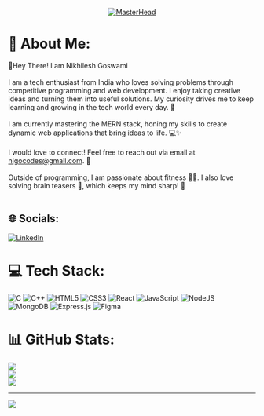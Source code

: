 <p align="center">
  <a href="https://rishavchanda.io">
    <img src="https://i.giphy.com/media/v1.Y2lkPTc5MGI3NjExMTUxZHc5aXk0Mml3dHloNjY2eThzZ3NvemJhb2t0Y3d6cnFmYm8zbyZlcD12MV9pbnRlcm5hbF9naWZfYnlfaWQmY3Q9Zw/Rpl1sod1vCXK0L2SUN/giphy.gif" alt="MasterHead">
  </a>
</p>

# 💫 About Me:
👋Hey There! I am Nikhilesh Goswami<br><br>
I am a tech enthusiast from India who loves solving problems through competitive programming and web development. I enjoy taking creative ideas and turning them into useful solutions. My curiosity drives me to keep learning and growing in the tech world every day. 🌟<br><br>I am currently mastering the MERN stack, honing my skills to create dynamic web applications that bring ideas to life. 💻✨<br><br>I would love to connect! Feel free to reach out via email at nigocodes@gmail.com. 📧<br><br>Outside of programming, I am passionate about fitness 🏋️‍♂️. I also love solving brain teasers 🧩, which keeps my mind sharp! 🤔<br><br>


## 🌐 Socials:
[![LinkedIn](https://img.shields.io/badge/LinkedIn-%230077B5.svg?logo=linkedin&logoColor=white)](https://linkedin.com/in/nigonikhil) 

# 💻 Tech Stack:
![C](https://img.shields.io/badge/c-%2300599C.svg?style=for-the-badge&logo=c&logoColor=white) ![C++](https://img.shields.io/badge/c++-%2300599C.svg?style=for-the-badge&logo=c%2B%2B&logoColor=white) ![HTML5](https://img.shields.io/badge/html5-%23E34F26.svg?style=for-the-badge&logo=html5&logoColor=white) ![CSS3](https://img.shields.io/badge/css3-%231572B6.svg?style=for-the-badge&logo=css3&logoColor=white) ![React](https://img.shields.io/badge/react-%2320232a.svg?style=for-the-badge&logo=react&logoColor=%2361DAFB) ![JavaScript](https://img.shields.io/badge/javascript-%23323330.svg?style=for-the-badge&logo=javascript&logoColor=%23F7DF1E) ![NodeJS](https://img.shields.io/badge/node.js-6DA55F?style=for-the-badge&logo=node.js&logoColor=white) ![MongoDB](https://img.shields.io/badge/MongoDB-%234ea94b.svg?style=for-the-badge&logo=mongodb&logoColor=white) ![Express.js](https://img.shields.io/badge/express.js-%23404d59.svg?style=for-the-badge&logo=express&logoColor=%2361DAFB) ![Figma](https://img.shields.io/badge/figma-%23F24E1E.svg?style=for-the-badge&logo=figma&logoColor=white)
# 📊 GitHub Stats:
![](https://github-readme-stats.vercel.app/api?username=nigocodes&theme=tokyonight&hide_border=false&include_all_commits=false&count_private=false)<br/>
![](https://github-readme-streak-stats.herokuapp.com/?user=nigocodes&theme=tokyonight&hide_border=false)<br/>
![](https://github-readme-stats.vercel.app/api/top-langs/?username=nigocodes&theme=tokyonight&hide_border=false&include_all_commits=false&count_private=false&layout=compact)

---
[![](https://visitcount.itsvg.in/api?id=nigocodes&icon=0&color=0)](https://visitcount.itsvg.in)

<!-- Proudly created with GPRM ( https://gprm.itsvg.in ) -->
